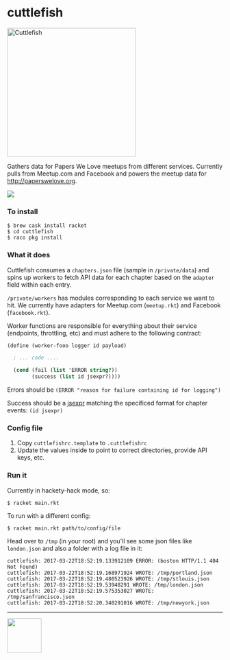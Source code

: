 cuttlefish
==========

<img src="http://pwlconf.org/images/cuttlefish-48188_1280.png" height="300px" alt="Cuttlefish" />

Gathers data for Papers We Love meetups from different services. Currently pulls from Meetup.com and Facebook and powers the meetup data for http://paperswelove.org.

<img src="http://paperswelove.org/images/logo-top.svg" />

### To install

```
$ brew cask install racket
$ cd cuttlefish
$ raco pkg install
```

### What it does

Cuttlefish consumes a `chapters.json` file (sample in `/private/data`) and spins
up workers to fetch API data for each chapter based on the `adapter` field
within each entry.

`/private/workers` has modules corresponding to each service we want to hit.
We currently have adapters for Meetup.com (`meetup.rkt`) and Facebook (`facebook.rkt`).

Worker functions are responsible for everything about their service (endpoints,
throttling, etc) and must adhere to the following contract:

```scheme
(define (worker-fooo logger id payload)

  ; ... code ....

  (cond (fail (list 'ERROR string?))
        (success (list id jsexpr?))))
```

Errors should be `(ERROR "reason for failure containing id for logging")`

Success should be a [jsexpr](http://docs.racket-lang.org/json/index.html?q=jsexpr#%28tech._jsexpr%29)
matching the specificed format for chapter events: `(id jsexpr)`

### Config file

1. Copy `cuttlefishrc.template` to `.cuttlefishrc`
1. Update the values inside to point to correct directories, provide API keys, etc.

### Run it

Currently in hackety-hack mode, so:

```
$ racket main.rkt
```

To run with a different config:

```
$ racket main.rkt path/to/config/file
```

Head over to `/tmp` (in your root) and you'll see some json files like
`london.json` and also a folder with a log file in it:

```
cuttlefish: 2017-03-22T18:52:19.133912109 ERROR: (boston HTTP/1.1 404 Not Found)
cuttlefish: 2017-03-22T18:52:19.168971924 WROTE: /tmp/portland.json
cuttlefish: 2017-03-22T18:52:19.480523926 WROTE: /tmp/stlouis.json
cuttlefish: 2017-03-22T18:52:19.53948291 WROTE: /tmp/london.json
cuttlefish: 2017-03-22T18:52:19.575353027 WROTE: /tmp/sanfrancisco.json
cuttlefish: 2017-03-22T18:52:20.340291016 WROTE: /tmp/newyork.json
```

---

<a href="http://racket-lang.org/"><img src="http://racket-lang.org/img/racket-logo.svg" width="80" height="80" /></a>

